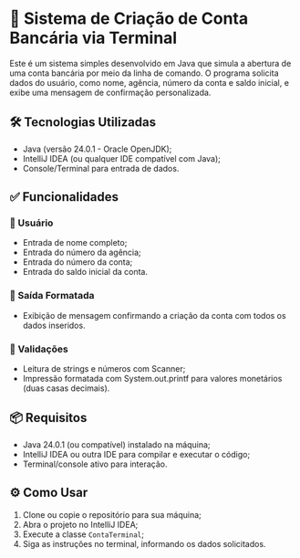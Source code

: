 # 🏦 Sistema de Criação de Conta Bancária via Terminal

Este é um sistema simples desenvolvido em Java que simula a abertura de uma conta bancária por meio da linha de comando. O programa solicita dados do usuário, como nome, agência, número da conta e saldo inicial,
e exibe uma mensagem de confirmação personalizada.

##

## 🛠 Tecnologias Utilizadas
- Java (versão 24.0.1 - Oracle OpenJDK);
- IntelliJ IDEA (ou qualquer IDE compatível com Java);
- Console/Terminal para entrada de dados.

##

## ✅ Funcionalidades
### 👤 Usuário
- Entrada de nome completo;
- Entrada do número da agência;
- Entrada do número da conta;
- Entrada do saldo inicial da conta.

### 📄 Saída Formatada
- Exibição de mensagem confirmando a criação da conta com todos os dados inseridos.

### 🔐 Validações
- Leitura de strings e números com Scanner;
- Impressão formatada com System.out.printf para valores monetários (duas casas decimais).

##

## 📦 Requisitos
- Java 24.0.1 (ou compatível) instalado na máquina;
- IntelliJ IDEA ou outra IDE para compilar e executar o código;
- Terminal/console ativo para interação.

##

## ⚙️ Como Usar
1. Clone ou copie o repositório para sua máquina;
2. Abra o projeto no IntelliJ IDEA;
3. Execute a classe `ContaTerminal`; 
4. Siga as instruções no terminal, informando os dados solicitados.
